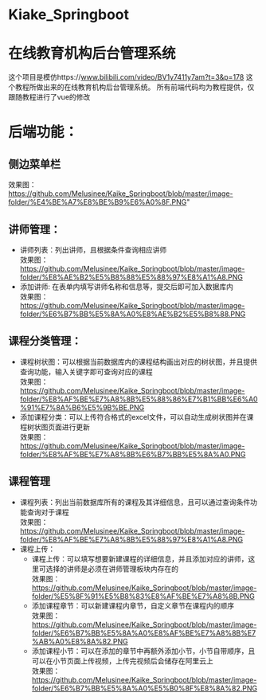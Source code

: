 # Kiake_Springboot
# 在线教育机构后台管理系统
这个项目是模仿https://www.bilibili.com/video/BV1y7411y7am?t=3&p=178 这个教程所做出来的在线教育机构后台管理系统。
所有前端代码均为教程提供，仅跟随教程进行了vue的修改

# 后端功能：
## 侧边菜单栏 
   效果图：https://github.com/Melusinee/Kaike_Springboot/blob/master/image-folder/%E4%BE%A7%E8%BE%B9%E6%A0%8F.PNG"
## 讲师管理：
   * 讲师列表：列出讲师，且根据条件查询相应讲师 <br>
      效果图：https://github.com/Melusinee/Kaike_Springboot/blob/master/image-folder/%E8%AE%B2%E5%B8%88%E5%88%97%E8%A1%A8.PNG
   * 添加讲师: 在表单内填写讲师名称和信息等，提交后即可加入数据库内<br>
      效果图：https://github.com/Melusinee/Kaike_Springboot/blob/master/image-folder/%E6%B7%BB%E5%8A%A0%E8%AE%B2%E5%B8%88.PNG
## 课程分类管理：
   * 课程树状图：可以根据当前数据库内的课程结构画出对应的树状图，并且提供查询功能，输入关键字即可查询对应的课程<br>
     效果图： https://github.com/Melusinee/Kaike_Springboot/blob/master/image-folder/%E8%AF%BE%E7%A8%8B%E5%88%86%E7%B1%BB%E6%A0%91%E7%8A%B6%E5%9B%BE.PNG
   * 添加课程分类：可以上传符合格式的excel文件，可以自动生成树状图并在课程树状图页面进行更新<br>
      效果图： https://github.com/Melusinee/Kaike_Springboot/blob/master/image-folder/%E8%AF%BE%E7%A8%8B%E6%B7%BB%E5%8A%A0.PNG
        
## 课程管理
  * 课程列表：列出当前数据库所有的课程及其详细信息，且可以通过查询条件功能查询对于课程<br>
      效果图：https://github.com/Melusinee/Kaike_Springboot/blob/master/image-folder/%E8%AF%BE%E7%A8%8B%E5%88%97%E8%A1%A8.PNG
  * 课程上传：
      * 课程上传：可以填写想要新建课程的详细信息，并且添加对应的讲师，这里可选择的讲师是必须在讲师管理板块内存在的<br>
      效果图：https://github.com/Melusinee/Kaike_Springboot/blob/master/image-folder/%E5%8F%91%E5%B8%83%E8%AF%BE%E7%A8%8B.PNG
      * 添加课程章节：可以新建课程内章节，自定义章节在课程内的顺序 <br>
      效果图：https://github.com/Melusinee/Kaike_Springboot/blob/master/image-folder/%E6%B7%BB%E5%8A%A0%E8%AF%BE%E7%A8%8B%E7%AB%A0%E8%8A%82.PNG
      * 添加课程小节：可以在添加的章节中再额外添加小节，小节自带顺序，且可以在小节页面上传视频，上传完视频后会储存在阿里云上 <br>
      效果图：https://github.com/Melusinee/Kaike_Springboot/blob/master/image-folder/%E6%B7%BB%E5%8A%A0%E5%B0%8F%E8%8A%82.PNG
